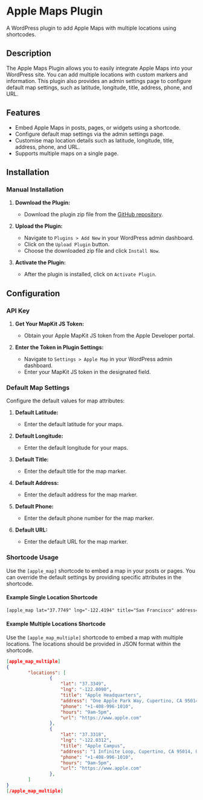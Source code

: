 # Apple Maps Plugin

A WordPress plugin to add Apple Maps with multiple locations using shortcodes.

## Description

The Apple Maps Plugin allows you to easily integrate Apple Maps into your WordPress site. You can add multiple locations with custom markers and information. This plugin also provides an admin settings page to configure default map settings, such as latitude, longitude, title, address, phone, and URL.

## Features

- Embed Apple Maps in posts, pages, or widgets using a shortcode.
- Configure default map settings via the admin settings page.
- Customise map location details such as latitude, longitude, title, address, phone, and URL.
- Supports multiple maps on a single page.

## Installation

### Manual Installation

1. **Download the Plugin:**
	 - Download the plugin zip file from the [GitHub repository](https://github.com/stevennoad/apple-maps-plugin).

2. **Upload the Plugin:**
	 - Navigate to `Plugins > Add New` in your WordPress admin dashboard.
	 - Click on the `Upload Plugin` button.
	 - Choose the downloaded zip file and click `Install Now`.

3. **Activate the Plugin:**
	 - After the plugin is installed, click on `Activate Plugin`.

## Configuration

### API Key

1. **Get Your MapKit JS Token:**
	 - Obtain your Apple MapKit JS token from the Apple Developer portal.

2. **Enter the Token in Plugin Settings:**
	 - Navigate to `Settings > Apple Map` in your WordPress admin dashboard.
	 - Enter your MapKit JS token in the designated field.

### Default Map Settings

Configure the default values for map attributes:

1. **Default Latitude:**
	 - Enter the default latitude for your maps.

2. **Default Longitude:**
	 - Enter the default longitude for your maps.

3. **Default Title:**
	 - Enter the default title for the map marker.

4. **Default Address:**
	 - Enter the default address for the map marker.

5. **Default Phone:**
	 - Enter the default phone number for the map marker.

6. **Default URL:**
	 - Enter the default URL for the map marker.

### Shortcode Usage

Use the `[apple_map]` shortcode to embed a map in your posts or pages. You can override the default settings by providing specific attributes in the shortcode.

#### Example Single Location Shortcode

```html
[apple_map lat="37.7749" lng="-122.4194" title="San Francisco" address="San Francisco, CA" phone="+1-555-555-5555" url="https://example.com"]
```

#### Example Multiple Locations Shortcode

Use the `[apple_map_multiple]` shortcode to embed a map with multiple locations. The locations should be provided in JSON format within the shortcode.
```json
[apple_map_multiple]
{
		"locations": [
				{
					"lat": "37.3349",
					"lng": "-122.0090",
					"title": "Apple Headquarters",
					"address": "One Apple Park Way, Cupertino, CA 95014, USA",
					"phone": "+1-408-996-1010",
					"hours": "9am-5pm",
					"url": "https://www.apple.com"
				},
				{
					"lat": "37.3318",
					"lng": "-122.0312",
					"title": "Apple Campus",
					"address": "1 Infinite Loop, Cupertino, CA 95014, USA",
					"phone": "+1-408-996-1010",
					"hours": "9am-5pm",
					"url": "https://www.apple.com"
				},
		]
}
[/apple_map_multiple]
```
